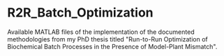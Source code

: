 # R2R_Batch_Optimization
Available MATLAB files of the implementation of the documented methodologies from my PhD thesis titled "Run-to-Run Optimization of Biochemical Batch Processes in the Presence of Model-Plant Mismatch".


